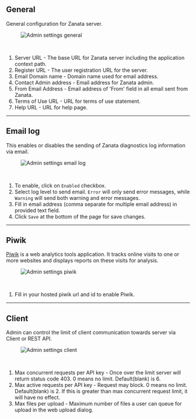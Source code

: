 ## General

General configuration for Zanata server.

<figure>
<img alt="Admin settings general" src="images/admin-settings-general.png" />
</figure>
<br/>

1. Server URL - The base URL for Zanata server including the application context path.
2. Register URL - The user registration URL for the server.
3. Email Domain name - Domain name used for email address.
4. Contact Admin address - Email address for Zanata admin.
5. From Email Address - Email address of 'From' field in all email sent from Zanata.
6. Terms of Use URL - URL for terms of use statement.
7. Help URL - URL for help page.



------ 

## Email log

This enables or disables the sending of Zanata diagnostics log information via email.

<figure>
<img alt="Admin settings email log" src="images/admin-settings-email-log.png" />
</figure>
<br/>

1. To enable, click on `Enabled` checkbox.
1. Select log level to send email. `Error` will only send error messages, while `Warning` will send both warning and error messages.
1. Fill in email address (comma separate for multiple email address) in provided text field.
1. Click `Save` at the bottom of the page for save changes.


------ 

## Piwik

[Piwik](http://piwik.org/) is a web analytics tools application. It tracks online visits to one or more websites and displays reports on these visits for analysis.

<figure>
<img alt="Admin settings piwik" src="images/admin-settings-piwik.png" />
</figure>
<br/>

1. Fill in your hosted piwik url and id to enable Piwik.


------ 

## Client

Admin can control the limit of client communication towards server via Client or REST API.

<figure>
<img alt="Admin settings client" src="images/admin-settings-client.png" />
</figure>
<br/>

1. Max concurrent requests per API key - Once over the limit server will return status code 403. 0 means no limit. Default(blank) is 6.
1. Max active requests per API key - Request may block. 0 means no limit. Default(blank) is 2. If this is greater than max concurrent request limit, it will have no effect.
1. Max files per upload - Maximum number of files a user can queue for upload in the web upload dialog.